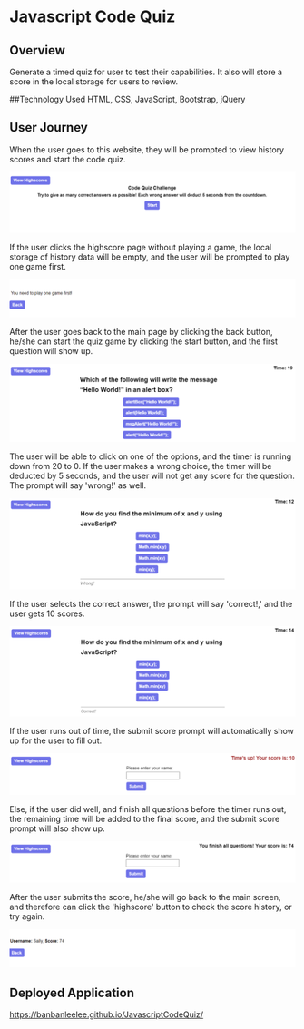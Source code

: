 # Javascript Code Quiz

## Overview
Generate a timed quiz for user to test their capabilities. It also will store a score in the local storage for users to review.

##Technology Used
HTML, CSS,  JavaScript, Bootstrap, jQuery


## User Journey
When the user goes to this website, they will be prompted to view history scores and start the code quiz.

![](./asset/image/step1.PNG)

If the user clicks the highscore page without playing a game, the local storage of history data will be empty, and the user will be prompted to play one game first.

![](./asset/image/step2.PNG)

After the user goes back to the main page by clicking the back button, he/she can start the quiz game by clicking the start button, and the first question will show up.

![](./asset/image/step3.PNG)

The user will be able to click on one of the options, and the timer is running down from 20 to 0. If the user makes a wrong choice, the timer will be deducted by 5 seconds, and the user will not get any score for the question. The prompt will say 'wrong!' as well. 

![](./asset/image/step4.PNG)

If the user selects the correct answer, the prompt will say 'correct!,' and the user gets 10 scores. 

![](./asset/image/step5.PNG)

If the user runs out of time, the submit score prompt will automatically show up for the user to fill out.

![](./asset/image/step6.PNG)

Else, if the user did well, and finish all questions before the timer runs out, the remaining time will be added to the final score, and the submit score prompt will also show up.

![](./asset/image/step7.PNG)

After the user submits the score, he/she will go back to the main screen, and therefore can click the 'highscore' button to check the score history, or try again.

![](/asset/image/step8.PNG)


## Deployed Application
https://banbanleelee.github.io/JavascriptCodeQuiz/
